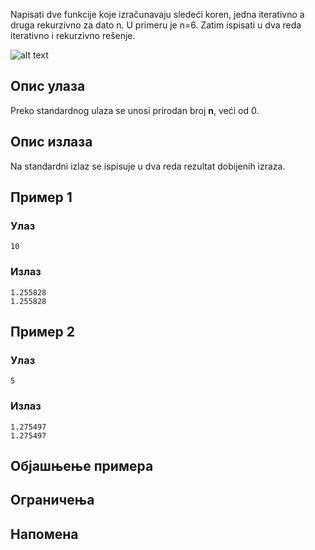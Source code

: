 Napisati dve funkcije koje izračunavaju sledeći koren, jedna iterativno a druga rekurzivno za dato n. U primeru je n=6.
Zatim ispisati u dva reda iterativno i rekurzivno rešenje.

![alt text](media/nedelja_06/feb17_2.png)


## Опис улаза

Preko standardnog ulaza se unosi prirodan broj **n**, veći od 0.

## Опис излаза

Na standardni izlaz se ispisuje u dva reda rezultat dobijenih izraza.

## Пример 1

### Улаз

~~~
10
~~~

### Излаз

~~~
1.255828
1.255828
~~~

## Пример 2

### Улаз

~~~
5
~~~

### Излаз

~~~
1.275497
1.275497
~~~

## Објашњење примера

## Ограничења

## Напомена
